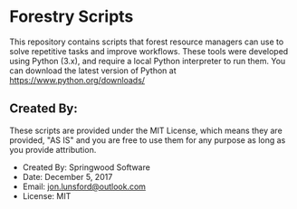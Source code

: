 # Forestry Scripts
This repository contains scripts that forest resource managers can use to solve repetitive tasks
and improve workflows.  These tools were developed using Python (3.x), and require a local
Python interpreter to run them.  You can download the latest version of Python at
https://www.python.org/downloads/


## Created By:
These scripts are provided under the MIT License, which means they are provided, "AS IS" and you are free to use them for any purpose as long as you provide attribution.

* Created By:  	Springwood Software
* Date:			December 5, 2017
* Email:		jon.lunsford@outlook.com
* License:      MIT


